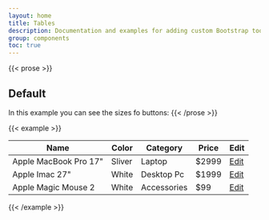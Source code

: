 ```yaml
---
layout: home
title: Tables
description: Documentation and examples for adding custom Bootstrap tooltips with CSS and JavaScript using CSS3 for animations and data-bs-attributes for local title storage.
group: components
toc: true
---
```


{{< prose >}}
## Default

In this example you can see the sizes fo buttons:
{{< /prose >}}

{{< example >}}
<div class="flex flex-col">
    <div class="overflow-x-auto sm:-mx-6 lg:-mx-8">
        <div class="py-2 inline-block min-w-full sm:px-6 lg:px-8">
            <div class="overflow-hidden sm:rounded-lg shadow-md">
                <table class="min-w-full">
                    <thead class="bg-gray-50">
                        <tr>
                            <th scope="col" class="text-xs font-medium text-gray-700 px-6 py-3 text-left uppercase tracking-wider">
                                Name
                            </th>
                            <th scope="col" class="text-xs font-medium text-gray-700 px-6 py-3 text-left uppercase tracking-wider">
                                Color
                            </th>
                            <th scope="col" class="text-xs font-medium text-gray-700 px-6 py-3 text-left uppercase tracking-wider">
                                Category
                            </th>
                            <th scope="col" class="text-xs font-medium text-gray-700 px-6 py-3 text-left uppercase tracking-wider">
                                Price
                            </th>
                            <th scope="col" class="relative px-6 py-3">
                                <span class="sr-only">Edit</span>
                            </th>
                        </tr>
                    </thead>
                    <tbody>
                        <!-- Product 1 -->
                        <tr class="bg-white border-b">
                            <td class="px-6 py-4 whitespace-nowrap text-sm font-medium text-gray-900">
                                Apple MacBook Pro 17"
                            </td>
                            <td class="text-sm text-gray-500 px-6 py-4 whitespace-nowrap">
                                Sliver
                            </td>
                            <td class="text-sm text-gray-500 px-6 py-4 whitespace-nowrap">
                                Laptop
                            </td>
                            <td class="text-sm text-gray-500 px-6 py-4 whitespace-nowrap">
                                $2999
                            </td>
                            <td class="px-6 py-4 whitespace-nowrap text-right text-sm font-medium">
                                <a href="#" class="text-blue-600 hover:text-blue-900">Edit</a>
                            </td>
                        </tr>
                        <!-- Product 2 -->
                        <tr class="bg-white border-b">
                            <td class="px-6 py-4 whitespace-nowrap text-sm font-medium text-gray-900">
                                Apple Imac 27"
                            </td>
                            <td class="text-sm text-gray-500 px-6 py-4 whitespace-nowrap">
                                White
                            </td>
                            <td class="text-sm text-gray-500 px-6 py-4 whitespace-nowrap">
                                Desktop Pc
                            </td>
                            <td class="text-sm text-gray-500 px-6 py-4 whitespace-nowrap">
                                $1999
                            </td>
                            <td class="px-6 py-4 whitespace-nowrap text-right text-sm font-medium">
                                <a href="#" class="text-blue-600 hover:text-blue-900">Edit</a>
                            </td>
                        </tr>
                        <!-- Product 2 -->
                        <tr class="bg-white">
                            <td class="px-6 py-4 whitespace-nowrap text-sm font-medium text-gray-900">
                                Apple Magic Mouse 2
                            </td>
                            <td class="text-sm text-gray-500 px-6 py-4 whitespace-nowrap">
                                White
                            </td>
                            <td class="text-sm text-gray-500 px-6 py-4 whitespace-nowrap">
                                Accessories
                            </td>
                            <td class="text-sm text-gray-500 px-6 py-4 whitespace-nowrap">
                                $99
                            </td>
                            <td class="px-6 py-4 whitespace-nowrap text-right text-sm font-medium">
                                <a href="#" class="text-blue-600 hover:text-blue-900">Edit</a>
                            </td>
                        </tr>
                    </tbody>
                </table>
            </div>
        </div>
    </div>
</div>
{{< /example >}}